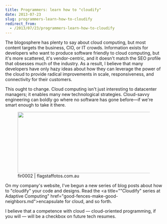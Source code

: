 ```yaml
---
title: Programmers: learn how to "cloudify"
date: 2013-07-23
slug: programmers-learn-how-to-cloudify
redirect_from:
  - /2013/07/23/programmers-learn-how-to-cloudify
---
```


The blogosphere has plenty to say about cloud computing, but most content targets the business, CIO, or IT crowds. Information exists for developers who want to produce software friendly to cloud computing, but it's more scattered, it's vendor-centric, and it doesn't match the SEO profile that obsesses much of the industry. As a result, I believe that many developers have only hazy ideas about how they can leverage the power of the cloud to provide radical improvements in scale, responsiveness, and connectivity for their customers.

This ought to change. Cloud computing isn't just interesting to datacenter managers; it enables many new technological strategies. Cloud-savvy engineering can boldly go where no software has gone before—if we're smart enough to take it there.

<figure><img src="http://upload.wikimedia.org/wikipedia/commons/thumb/9/98/Anvil_shaped_cumulus_panorama_edit_crop.jpg/800px-Anvil_shaped_cumulus_panorama_edit_crop.jpg" width="480" height="197" /><figcaptiolouds on the horizon... Photo credit: <a href="http://www.flagstaffotos.com.au/" target="_top">fir0002 | flagstaffotos.com.au</a></figcaption></figure>

On my company's website, I've begun a new series of blog posts about how to "cloudify" your code and designs. Read the <a title=""Cloudify" series at Adaptive Computing" href="good-fences-make-good-neighbors.md">encapsulate</a> for cloud, and so forth.

I believe that a competence with cloud &mdash; cloud-oriented programming, if you will &mdash; will be a checkbox on future tech resumes.



